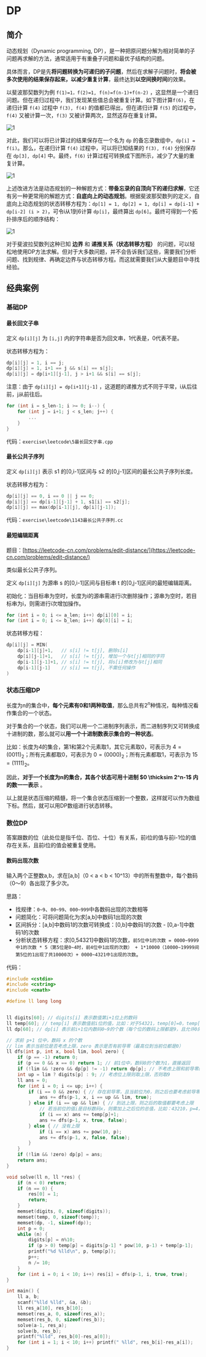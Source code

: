 # DP

## 简介

动态规划（Dynamic programming, DP），是一种把原问题分解为相对简单的子问题再求解的方法，通常适用于有重叠子问题和最优子结构的问题。

具体而言，DP是先**将问题转换为可递归的子问题**，然后在求解子问题时，**将会被多次使用的结果保存起来，以减少重复计算**，最终达到**以空间换时间**的效果。

以斐波那契数列为例 `f(1)=1，f(2)=1, f(n)=f(n-1)+f(n-2)` ，这显然是一个递归问题。但在递归过程中，我们发现某些值总会被重复计算。如下图计算`f(6)`，在递归计算 `f(4)` 过程中 `f(3), f(4)` 的值都已得出，但在递归计算 `f(5)` 的过程中，`f(4)` 又被计算一次，`f(3)` 又被计算两次，显然这存在重复计算。

![1](img/dp1.png)

对此，我们可以将已计算过的结果保存在一个名为 `dp` 的备忘录数组中，`dp[i] = f(i)`。那么，在递归计算 `f(4)` 过程中，可以将已知结果的 `f(3), f(4)` 分别保存在 `dp[3], dp[4]` 中。最终，`f(6)` 计算过程可转换成下图所示，减少了大量的重复计算。

![1](img/dp2.png)

上述改进方法是动态规划的一种解题方式：**带备忘录的自顶向下的递归求解**，它还有另一种更常用的解题方式：**自底向上的动态规划**。根据斐波那契数列的定义，自底向上动态规划的状态转移方程为：`dp[1] = 1, dp[2] = 1, dp[i] = dp[i-1] + dp[i-2] (i > 2)`，可令i从1到6计算 `dp[i]`，最终算出 `dp[6]`。最终可得到一个拓扑排序后的顺序结构：

![1](img/dp3.png)

对于斐波拉契数列这种已知 **边界** 和 **递推关系（状态转移方程）** 的问题，可以轻松地使用DP方法求解。但对于大多数问题，并不会告诉我们这些，需要我们分析问题、找到规律、再确定边界与状态转移方程。而这就需要我们从大量题目中寻找经验。

## 经典案例

### 基础DP

#### 最长回文子串

定义 `dp[i][j]` 为 `[i,j]` 内的字符串是否为回文串，1代表是，0代表不是。

状态转移方程为：

```c
dp[i][j] = 1, i == j;
dp[i][j] = 1, i+1 == j && s[i] == s[j];
dp[i][j] = dp[i+1][j-1], j > i+1 && s[i] == s[j];
```

注意：由于 `dp[i][j] = dp[i+1][j-1]` ，这道题的递推方式不同于平常，i从后往前，j从前往后。

```c
for (int i = s_len-1; i >= 0; i--) {
    for (int j = i+1; j < s_len; j++) {
        ...
    }
}
```

代码：`exercise\leetcode\5最长回文子串.cpp`

#### 最长公共子序列

定义 `dp[i][j]` 表示 s1 的[0,i-1]区间与 s2 的[0,j-1]区间的最长公共子序列长度。

状态转移方程为：

```c
dp[i][j] == 0, i == 0 || j == 0;
dp[i][j] == dp[i-1][j-1] + 1, s1[i] == s2[j];
dp[i][j] == max(dp[i-1][j], dp[i][j-1]);
```

代码：`exercise\leetcode\1143最长公共子序列.cc`

#### 最短编辑距离

题目：[https://leetcode-cn.com/problems/edit-distance/](https://leetcode-cn.com/problems/edit-distance/)

类似最长公共子序列。

定义 `dp[i][j]` 为源串 s 的[0,i-1]区间与目标串 t 的[0,j-1]区间的最短编辑距离。

初始化：当目标串为空时，长度为i的源串需进行i次删除操作；源串为空时，若目标串为i，则需进行i次增加操作。

```c
for (int i = 0; i <= a_len; i++) dp[i][0] = i;
for (int i = 0; i <= b_len; i++) dp[0][i] = i;
```

状态转移方程：

```c
dp[i][j] = MIN(
    dp[i-1][j]+1,   // s[i] != t[j], 删除s[i]
    dp[i][j-1]+1,   // s[i] != t[j], 增加一个与t[j]相同的字符
    dp[i-1][j-1]+1, // s[i] != t[j], 将s[i]修改为与t[j]相同
    dp[i-1][j-1]    // s[i] == t[j], 不需任何操作
)
```

### 状态压缩DP

长度为n的集合中，**每个元素有0和1两种取值**，那么总共有$2^n$种情况，每种情况看作集合的一个状态。

对于集合的一个状态，我们可以用一个二进制序列表示，而二进制序列又可转换成十进制的数，那么就可以**用一个十进制数表示集合的一种状态**。

比如：长度为4的集合，第1和第2个元素取1，其它元素取0，可表示为 $4=(0011)_2$；所有元素都取0，可表示为 $0=(0000)_2$；所有元素都取1，可表示为 $15=(1111)_2$。

因此，**对于一个长度为n的集合，其各个状态可用十进制 $0 \thicksim 2^n-1$ 内的数一一表示** 。

以上就是状态压缩的精髓，将一个集合状态压缩到一个整数，这样就可以作为数组下标。然后，就可以用DP数组进行状态转移。

### 数位DP

答案跟数的位（此处位是指千位、百位、十位）有关系，前i位的值与前i-1位的值存在关系，且前i位的值会被重复使用。

#### 数码出现次数

输入两个正整数a,b，求在[a,b]（0 < a < b < 10^13）中的所有整数中，每个数码（0～9）各出现了多少次。

思路：

- 找规律：`0~9`、`00~99`、`000~999`中各数码出现的次数相等
- 问题简化：可将问题简化为求[a,b]中数码1出现的次数
- 区间拆分：[a,b]中数码1的次数可转换成：[0,b]中数码1的次数 - [0,a-1]中数码1的次数
- 分析状态转移方程：求[0,54321]中数码1的次数，`前5位中1的次数 = 0000~9999中1的次数 * 5（第5位是0~4时，前4位中1出现的次数） + 1*10000（10000~19999间第5位的1出现了共10000次）+ 0000~4321中1出现的次数`。

代码：

```c
#include <cstdio>
#include <cstring>
#include <cmath>

#define ll long long


ll digits[60]; // digits[i] 表示数值第i+1位上的数码
ll temp[60]; // temp[i] 表示数值前i位的值，比如：对于54321，temp[0]=0，temp[1]=1，temp[2]=21
ll dp[60]; // dp[i] 表示前i+1位内数码0~9的个数（每个位的数码上限都是9，且允许0的存在）。比如：dp[2]表示3位数（000~999）内各个数码的个数，由于在这范围内各数码对应的个数相同（比如数码0与数码1个数相同），所以只存一个值。

// 求前 p+1 位中，数码 x 的个数
// lim 表示当前位是否考虑上限，zero 表示是否有前导零（最高位到当前位都是0）
ll dfs(int p, int x, bool lim, bool zero) {
    if (p == -1) return 0;
    if (p == 0 && x == 0) return 1; // 前1位中，数码0的个数为1，直接返回
    if (!lim && !zero && dp[p] != -1) return dp[p]; // 不考虑上限和前导零的情况下，直接返回已记录的值
    int up = lim ? digits[p] : 9; // 考虑位上限则取上限，否则取9
    ll ans = 0;
    for (int i = 0; i <= up; i++) {
        if (i == 0 && zero) { // 存在前导零，且当前位为0，则之后也要考虑前导零
            ans += dfs(p-1, x, i == up && lim, true);
        } else if (i == up && lim) { // 到达上限，则之后的取值都要考虑上限
            // 若当前位的值i是目标数码x，则需加上之后位的总值，比如：43210，p=4，i=4，x=4，则4出现了3210次，再加上3210中4出现的次数
            if (i == x) ans += temp[p]+1;
            ans += dfs(p-1, x, true, false);
        } else { // 没有上限
            if (i == x) ans += pow(10, p);
            ans += dfs(p-1, x, false, false);
        }
    }
    if (!lim && !zero) dp[p] = ans;
    return ans;
}

void solve(ll n, ll *res) {
    if (n < 0) return;
    if (n == 0) {
        res[0] = 1;
        return;
    }
    memset(digits, 0, sizeof(digits));
    memset(temp, 0, sizeof(temp));
    memset(dp, -1, sizeof(dp));
    int p = 0;
    while (n) {
        digits[p] = n%10;
        if (p > 0) temp[p] = digits[p-1] * pow(10, p-1) + temp[p-1];
        printf("%d %lld\n", p, temp[p]);
        p++;
        n /= 10;
    }
    for (int i = 0; i < 10; i++) res[i] = dfs(p-1, i, true, true);
}

int main() {
    ll a, b;
    scanf("%lld %lld", &a, &b);
    ll res_a[10], res_b[10];
    memset(res_a, 0, sizeof(res_a));
    memset(res_b, 0, sizeof(res_b));
    solve(a-1, res_a);
    solve(b, res_b);
    printf("%lld", res_b[0]-res_a[0]);
    for (int i = 1; i < 10; i++) printf(" %lld", res_b[i]-res_a[i]);
}
```
